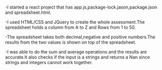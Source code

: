 -I started a react project that has app.js,package-lock.jason,package.json and spreadsheet.html.

-I used HTML/CSS and JQuery to create the whole assessment.The spreadsheet holds a column from A to Z and Rows from 1 to 50.

-The spreadsheet takes both decimal,negative and positive numbers.The results from the two values is shown on top of the spreadsheet.

-I was able to do the sum and average operations and the results are accurate.It also checks if the input is a strings and returns a Nan since strings and integers cannot work together.